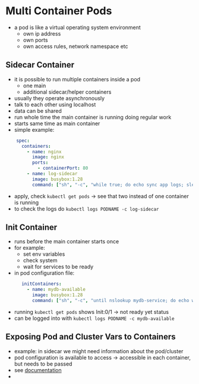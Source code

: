# Multi Container Pods
- a pod is like a virtual operating system environment
  - own ip address
  - own ports
  - own access rules, network namespace etc

## Sidecar Container
- it is possible to run multiple containers inside a pod
  - one main
  - additional sidecar/helper containers
- usually they operate asynchronously
- talk to each other using localhost
- data can be shared
- run whole time the main container is running doing regular work
- starts same time as main container
- simple example:
```yaml
    spec:
      containers:
        - name: nginx
          image: nginx
          ports:
            - containerPort: 80
        - name: log-sidecar
          image: busybox:1.28
          command: ["sh", "-c", "while true; do echo sync app logs; sleep 20; done"]
```
- apply, check `kubectl get pods` -> see that two instead of one container is running
- to check the logs do `kubectl logs PODNAME -c log-sidecar`

## Init Container
- runs before the main container starts once
- for example:
  - set env variables
  - check system
  - wait for services to be ready
- in pod configuration file:
```yaml
      initContainers:
        - name: mydb-available
          image: busybox:1.28
          command: ["sh", "-c", "until nslookup mydb-service; do echo waiting for mydb; sleep 4; done"] #waits for mydb-service to be available
```
- running `kubectl get pods` shows Init:0/1 -> not ready yet status
- can be logged into with `kubectl logs PODNAME -c mydb-available`

## Exposing Pod and Cluster Vars to Containers
- example: in sidecar we might need information about the pod/cluster
- pod configuration is available to access -> accessible in each container, but needs to be passed
- see [documentation](https://kubernetes.io/docs/tasks/inject-data-application/environment-variable-expose-pod-information/)
- 
